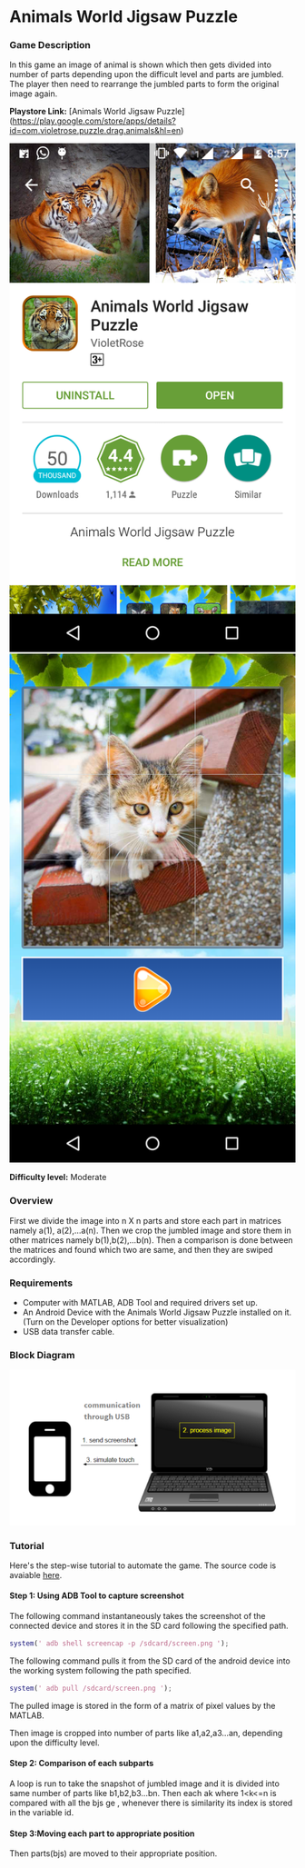 # Animals World Jigsaw Puzzle

### Game Description

In this game an image of animal is shown which then gets divided into number of parts depending upon the difficult level and parts are jumbled. The player then need to rearrange the jumbled parts to form the original image again.

**Playstore Link:** [Animals World Jigsaw Puzzle] 
(https://play.google.com/store/apps/details?id=com.violetrose.puzzle.drag.animals&hl=en)

![Playstore](/Images/jigsaw_p.png) 
![Image](/Images/jigsaw_o.png)

**Difficulty level:** Moderate

### Overview

First we divide the image into n X n parts and store each part in matrices namely a(1), a(2),...a(n). Then we crop the jumbled image and store them in other matrices namely b(1),b(2),...b(n). Then a comparison is done between the matrices and found which two are same, and then they are swiped accordingly.

### Requirements

- Computer with MATLAB, ADB Tool and required drivers set up.
- An Android Device with the Animals World Jigsaw Puzzle installed on it. (Turn on the Developer options for better visualization)
- USB data transfer cable.

### Block Diagram

![BlockDiagram](/Images/BlockDiagram.png)

### Tutorial

Here's the step-wise tutorial to automate the game. The source code is avaiable [here](https://github.com/GameAutomators/Piano-Tiles).

#### Step 1: Using ADB Tool to capture screenshot

The following command instantaneously takes the screenshot of the connected device and stores it in the SD card following the specified path.
  
```MATLAB                   
system(' adb shell screencap -p /sdcard/screen.png ');
```       

The following command pulls it from the SD card of the android device into the working system following the path specified.

```MATLAB 
system(' adb pull /sdcard/screen.png ');
  ```
  
The pulled image is stored in the form of a matrix of pixel values by the MATLAB.

Then image is cropped into number of parts like a1,a2,a3...an, depending upon the difficulty level.

#### Step 2: Comparison of each subparts

A loop is run to take the snapshot of jumbled image and it is divided into same number of parts like b1,b2,b3...bn. Then each ak where 1<k<=n is compared with all the bjs ge , whenever there is similarity its index is stored in the variable id.

#### Step 3:Moving each part to appropriate position

Then parts(bjs) are moved to their appropriate position.

